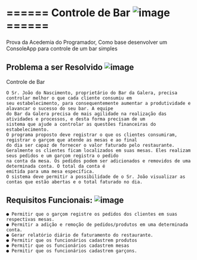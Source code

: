 
# ====== Controle de Bar ![image](https://github.com/RafaTavres/ControleDoBar-PROVA01-/assets/112666872/4f9441e9-35a6-484a-ab6e-f17ca3bc148c) ======

Prova da Acedemia do Programador, Como base desenvolver um ConsoleApp para controle de um bar simples

## Problema a ser Resolvido ![image](https://github.com/RafaTavres/ControleDoBar-PROVA01-/assets/112666872/64c573f0-1787-4e1f-8852-5705ca8c3544)


Controle de Bar

	O Sr. João do Nascimento, proprietário do Bar da Galera, precisa controlar melhor o que cada cliente consumiu em
	seu estabelecimento, para consequentemente aumentar a produtividade e alavancar o sucesso do seu bar. A equipe
	do Bar da Galera precisa de mais agilidade na realização das atividades e processos, e desta forma precisam de um
	sistema que ajude a controlar as questões financeiras do estabelecimento.
	O programa proposto deve registrar o que os clientes consumiram, registrar o garçom que atende as mesas e ao final
	do dia ser capaz de fornecer o valor faturado pelo restaurante.
	Geralmente os clientes ficam localizados em suas mesas. Eles realizam seus pedidos e um garçom registra o pedido
	na conta da mesa. Os pedidos podem ser adicionados e removidos de uma determinada conta. O total da conta é
	emitida para uma mesa específica.
	O sistema deve permitir a possibilidade de o Sr. João visualizar as contas que estão abertas e o total faturado no dia.



## Requisitos Funcionais: ![image](https://github.com/RafaTavres/ControleDoBar-PROVA01-/assets/112666872/8533527d-7b08-4fb0-9118-068e5b1f2953)
	● Permitir que o garçom registre os pedidos dos clientes em suas respectivas mesas.
	● Permitir a adição e remoção de pedidos/produtos em uma determinada conta.
	● Gerar relatório diário de faturamento do restaurante.
	● Permitir que os funcionários cadastrem produtos
	● Permitir que os funcionários cadastrem mesas
	● Permitir que os funcionários cadastrem garçons.
